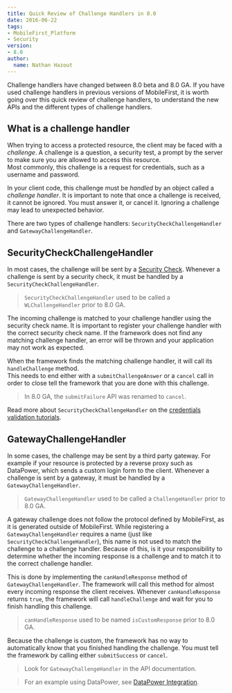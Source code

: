 ```yaml
---
title: Quick Review of Challenge Handlers in 8.0
date: 2016-06-22
tags:
- MobileFirst_Platform
- Security
version:
- 8.0
author:
  name: Nathan Hazout
---
```


Challenge handlers have changed between 8.0 beta and 8.0 GA. If you have used challenge handlers in previous versions of MobileFirst, it is worth going over this quick review of challenge handlers, to understand the new APIs and the different types of challenge handlers.

## What is a challenge handler
When trying to access a protected resource, the client may be faced with a *challenge*. A challenge is a question, a security test, a prompt by the server to make sure you are allowed to access this resource.  
Most commonly, this challenge is a request for credentials, such as a username and password.

In your client code, this challenge must be *handled* by an object called a *challenge handler*. It is important to note that once a challenge is received, it cannot be ignored. You must answer it, or cancel it. Ignoring a challenge may lead to unexpected behavior.

There are two types of challenge handlers: `SecurityCheckChallengeHandler` and `GatewayChallengeHandler`.

## SecurityCheckChallengeHandler
In most cases, the challenge will be sent by a [Security Check]({{site.baseurl}}/tutorials/en/foundation/8.0/authentication-and-security/creating-a-security-check/). Whenever a challenge is sent by a security check, it must be handled by a `SecurityCheckChallengeHandler`.  

> `SecurityCheckChallengeHandler` used to be called a `WLChallengeHandler` prior to 8.0 GA.

The incoming challenge is matched to your challenge handler using the security check name. It is important to register your challenge handler with the correct security check name.  If the framework does not find any matching challenge handler, an error will be thrown and your application may not work as expected.  

When the framework finds the matching challenge handler, it will call its `handleChallenge` method.  
This needs to end either with a `submitChallengeAnswer` or a `cancel` call in order to close tell the framework that you are done with this challenge.

> In 8.0 GA, the `submitFailure` API was renamed to `cancel`.

Read more about `SecurityCheckChallengeHandler` on the [credentials validation tutorials]({{site.baseurl}}/tutorials/en/foundation/8.0/authentication-and-security/credentials-validation/).

## GatewayChallengeHandler
In some cases, the challenge may be sent by a third party gateway. For example if your resource is protected by a reverse proxy such as DataPower, which sends a custom login form to the client.  Whenever a challenge is sent by a gateway, it must be handled by a `GatewayChallengeHandler`.

> `GatewayChallengeHandler` used to be called a `ChallengeHandler` prior to 8.0 GA.

A gateway challenge does not follow the protocol defined by MobileFirst, as it is generated outside of MobileFirst. While registering a `GatewayChallengeHandler` requires a name (just like `SecurityCheckChallengeHandler`), this name is not used to match the challenge to a challenge handler. Because of this, is it your responsibility to determine whether the incoming response is a challenge and to match it to the correct challenge handler.

This is done by implementing the `canHandleResponse` method of `GatewayChallengeHandler`. The framework will call this method for almost every incoming response the client receives. Whenever `canHandleResponse` returns `true`, the framework will call `handleChallenge` and wait for you to finish handling this challenge.  

> `canHandleResponse` used to be named `isCustomResponse` prior to 8.0 GA.

Because the challenge is custom, the framework has no way to automatically know that you finished handling the challenge. You must tell the framework by calling either `submitSuccess` or `cancel`.

> Look for `GatewayChallengeHandler` in the API documentation.

> For an example using DataPower, see [DataPower Integration]({{site.baseurl}}/blog/2016/06/17/datapower-integration/).
